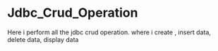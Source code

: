 # Jdbc_Crud_Operation
Here i perform  all the jdbc crud operation. where i  create , insert data, delete data, display data
